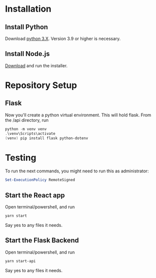 # Installation

## Install Python
Download [python 3.X](https://www.python.org/downloads/). Version 3.9 or higher is necessary.

## Install Node.js
[Download](https://nodejs.org/en) and run the installer.

# Repository Setup

## Flask
Now you'll create a python virtual environment. This will hold flask. From the /api directory, run
```powershell
python -m venv venv
.\venv\Scripts\activate
(venv) pip install flask python-dotenv
```

# Testing

To run the next commands, you might need to run this as administrator: 
```powershell
Set-ExecutionPolicy RemoteSigned
```

## Start the React app
Open terminal/powershell, and run 
```bash
yarn start
```
Say yes to any files it needs. 

## Start the Flask Backend
Open terminal/powershell, and run 
```bash
yarn start-api
```
Say yes to any files it needs.
